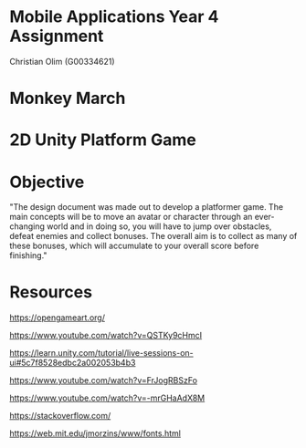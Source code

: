 # Mobile Applications Year 4 Assignment

Christian Olim (G00334621)

# Monkey March
# 2D Unity Platform Game

# Objective

"The design document was made out to develop a platformer game. The main
concepts will be to move an avatar or character through an ever-changing
world and in doing so, you will have to jump over obstacles, defeat enemies
and collect bonuses. The overall aim is to collect as many of these bonuses,
which will accumulate to your overall score before finishing."

# Resources

https://opengameart.org/

https://www.youtube.com/watch?v=QSTKy9cHmcI

https://learn.unity.com/tutorial/live-sessions-on-ui#5c7f8528edbc2a002053b4b3

https://www.youtube.com/watch?v=FrJogRBSzFo

https://www.youtube.com/watch?v=-mrGHaAdX8M

https://stackoverflow.com/

https://web.mit.edu/jmorzins/www/fonts.html
